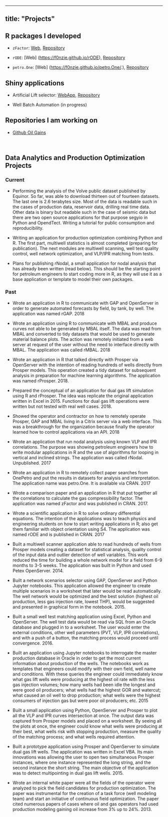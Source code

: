 
---
title: "Projects"
---


## R packages I developed
* `zFactor`: [Web](https://f0nzie.github.io/zFactor/), [Repository](https://github.com/f0nzie/zFactor)

* `rODE`: [Web] (https://f0nzie.github.io/rODE), [Repository](https://github.com/f0nzie/rODE)

* `petro.One`: [Web] (https://f0nzie.github.io/petro.One/.),  [Repository](https://github.com/f0nzie/petroOne)


## Shiny applications
* Artificial Lift selector: [WebApp](https://oil-gains-analytics.shinyapps.io/al_flex/), [Repository](https://github.com/f0nzie/artificial_lift_matrix)

* Well Batch Automation (in progress)


## Repositories I am working on
* [Github Oil Gains](https://github.com/f0nzie)

<br>

## Data Analytics and Production Optimization Projects

### Current

- Performing the analysis of the Volve public dataset published by Equinor. So far, was able to download thirteen out of fourteen datasets. The last one is 2.6 terabytes size. Most of the data is readable such in the cases of production data, reservoir data, drilling real time data. Other data is binary but readable such in the case of seismic data but there are two open source applications for that purpose segyio in Python and OpendTect. Writing a tutorial for public consumption and reproducibility.

- Writing an application for production optimization combining Python and R. The first part, multiwell statistics is almost completed (preparing for publication). The next modules are multiwell scanning, well test quality control, well network optimization, and VLP/IPR matching from tests.

- Plans for publishing rNodal, a small application for nodal analysis that has already been written (read below). This should be the starting point for petroleum engineers to start coding more in R, as they will use it as a base application or template to model their own packages.



### Past

- Wrote an application in R to communicate with GAP and OpenServer in order to generate automated forecasts by field, by tank, by well. The application was named rGAP. 2018

- Wrote an application using R to communicate with MBAL and produce curves not able to be generated by MBAL itself. The data was read from MBAL and converted to tidy datasets that would be used to generate material balance plots. The action was remotely initiated from a web server at request of the user without the need to interface directly with MBAL. The application was called rMBAL. 2018

- Wrote an application in R that talked directly with Prosper via OpenServer with the intention of reading hundreds of wells directly from Prosper models. This operation created a tidy dataset for subsequent analysis in preparation for machine learning algorithms. The application was named rProsper. 2018.

- Prepared the conceptual of an application for dual gas lift simulation using R and rProsper. The idea was replicate the original application written in Excel in 2015. Functions for dual gas lift operations were written but not tested with real well cases. 2018.

- Showed the operator and contractor on how to remotely operate Prosper, GAP and MBAL living in a Citrix server via a web interface. This was a breakthrough for the organization because finally the operator learned how to control applications via an API. 2018

- Wrote an application that run nodal analysis using known VLP and IPR correlations. The purpose was showing petroleum engineers how to write modular applications in R and the use of algorithms for looping in vertical and inclined strings. The application was called rNodal. Unpublished. 2017

- Wrote an application in R to remotely collect paper searches from OnePetro and put the results in datasets for analysis and interpretation. The application  name was petro.One. It is available via CRAN. 2017

- Wrote a comparison paper and an application in R that put together all the correlations to calculate the gas compressibility factor. The application was named zFactor and was published in CRAN. 2017.

- Wrote a scientific application in R to solve ordinary differential equations. The intention of the applications was to teach physics and engineering students on how to start writing applications in R; also get them familiar with object orientation using S4. The application was named rODE and is published in CRAN. 2017

- Built a multiwell scanner application able to read hundreds of wells from Prosper models creating a dataset for statistical analysis, quality control of the input data and outlier detection of well variables. This work reduced the time for building a whole network model for a field from 6-9 months to 3-5 weeks. The application was built in Python and used Petex OpenServer. 2014.

- Built a network scenarios selector using GAP, OpenServer and Python Jupyter notebooks. This application allowed the engineer to create multiple scenarios in a worksheet that later would be read automatically. The well network would be optimized and the best solution (highest oil production, less gas injection rate, lowest THP), would be suggested and presented in graphical form in the notebook. 2015.

- Built a small well test matching application using Excel, Python and OpenServer. The well test data would be read via SQL from an Oracle database and plugged in to a worksheet. The user would enter the external conditions, other well parameters (PVT, VLP, IPR correlations), and with a push of a button, the matching process would proceed until convergence. 2016.

- Built an application using Jupyter notebooks to interrogate the master production database in Oracle in order to get the most current information about production of the wells. The notebooks work as templates that engineers could modify with their own field, well name and conditions. With these queries the engineer could immediately know what gas lift wells were producing  at the highest oil rate with the less gas injection volumes; how many wells had been idle the longest and were good oil producers; what wells had the highest GOR and watercut; what caused an oil well to drop production; what wells were the highest consumers of injection gas but were poor oil producers; etc. 2015

- Built a small application using Python, OpenServer and Prosper to plot all the VLP and IPR curves intersection at once. The output data was captured from Prosper models and placed on a worksheet. By seeing all the plots at once, the engineer could know what wells were producing at their best, what wells risk with stopping production, measure the quality of the matching process; and what wells required attention.

- Built a prototype application using Prosper and OpenServer to simulate dual gas lift wells. The application was written in Excel VBA. Its main innovations was allowing the user to open two simultaneous Prosper instances, where one instance represented the long string, and the second instance the short string. The main objective of the application was to detect multipointing in dual gas lift wells. 2015.

- Wrote an internal white paper were all the fields of the operator were analyzed to pick the field candidates for production optimization. The paper was instrumental for the creation of a task force (well modeling team) and start an initiative of continuous field optimization. The paper cited numerous papers of cases where oil and gas operators had used production modeling gaining oil increase from 3% up to 24%. 2013.
  


